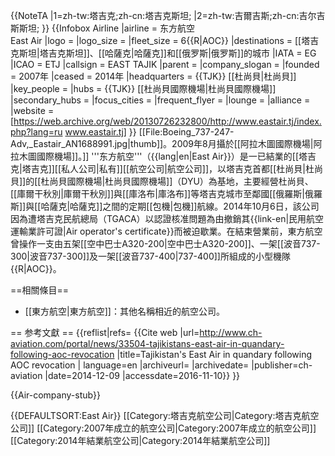 {{NoteTA
|1=zh-tw:塔吉克;zh-cn:塔吉克斯坦;
|2=zh-tw:吉爾吉斯;zh-cn:吉尔吉斯斯坦;
}}
{{Infobox Airline
|airline        = 东方航空 <br> East Air
|logo           = 
|logo_size      =
|fleet_size     = 6{{R|AOC}}
|destinations   = [[塔吉克斯坦|塔吉克斯坦]]、[[哈薩克|哈薩克]]和[[俄罗斯|俄罗斯]]的城市
|IATA           = EG
|ICAO           = ETJ
|callsign       = EAST TAJIK
|parent         =
|company_slogan =
|founded        = 2007年
|ceased        = 2014年
|headquarters   = {{TJK}} [[杜尚貝|杜尚貝]]
|key_people     =
|hubs           = {{TJK}} [[杜尚貝國際機場|杜尚貝國際機場]]
|secondary_hubs =
|focus_cities   =
|frequent_flyer =
|lounge         =
|alliance       =
|website        = [https://web.archive.org/web/20130726232800/http://www.eastair.tj/index.php?lang=ru www.eastair.tj]
}}
[[File:Boeing_737-247-Adv,_Eastair_AN1688991.jpg|thumb]]。2009年8月攝於[[阿拉木圖國際機場|阿拉木圖國際機場]]。]]
'''东方航空'''（{{lang|en|East Air}}）是一已結業的[[塔吉克|塔吉克]][[私人公司|私有]][[航空公司|航空公司]]，以塔吉克首都[[杜尚貝|杜尚貝]]的[[杜尚貝國際機場|杜尚貝國際機場]]（DYU）為基地，主要經營杜尚貝、[[庫爾干秋別|庫爾干秋別]]與[[庫洛布|庫洛布]]等塔吉克城市至鄰國[[俄羅斯|俄羅斯]]與[[哈薩克|哈薩克]]之間的定期[[包機|包機]]航線。2014年10月6日，該公司因為遭塔吉克民航總局（TGACA）以認證核准問題為由撤銷其{{link-en|民用航空運輸業許可證|Air operator's certificate}}而被迫歇業。在結束營業前，東方航空曾操作一支由五架[[空中巴士A320-200|空中巴士A320-200]]、一架[[波音737-300|波音737-300]]及一架[[波音737-400|737-400]]所組成的小型機隊{{R|AOC}}。

==相關條目==
* [[東方航空|東方航空]]：其他名稱相近的航空公司。

== 参考文獻 ==
{{reflist|refs=
<ref name="AOC">{{Cite web |url=http://www.ch-aviation.com/portal/news/33504-tajikistans-east-air-in-quandary-following-aoc-revocation |title=Tajikistan's East Air in quandary following AOC revocation | language=en |archiveurl= |archivedate= |publisher=ch-aviation |date=2014-12-09 |accessdate=2016-11-10}}</ref>
}}

{{Air-company-stub}}

{{DEFAULTSORT:East Air}}
[[Category:塔吉克航空公司|Category:塔吉克航空公司]]
[[Category:2007年成立的航空公司|Category:2007年成立的航空公司]]
[[Category:2014年結業航空公司|Category:2014年結業航空公司]]